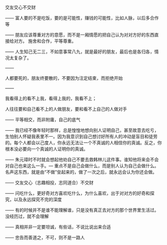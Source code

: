 交友交心不交财

——
富人要的不是吃饭，要的是可能性，赚钱的可能性，比如人脉，以后多合作等

——
朋友应该尊重对方的意愿，而不是一厢情愿的把自己认为对对方好的东西直接给对方。
施舍和合作，平等尊重。

——
人生知己无二三，不如意事常八九，就是最好的朋友，最后也是各归各，情况太复杂了。

——

人都要死的，朋友终要散的，不要因为注定结束，而拒绝开始

——

我看得上的看不上我，看得上我的，我看不上；

人往往要和自己看不上的人做朋友，要和看不上自己的人做对手

——
平等相交，而非附庸，自己的底气

——
我已经不像年轻时那样，总是惶惶地想向别人证明自己，甚至故意去吃亏，生怕别人怀疑我表里不一。因为我意识到自己想讨好所有人的冲动是盲目和徒劳的。每个人都会以己度人，你永远无法让一个不真诚的人相信你的真诚。反之，你根本没必要向一个真诚的人证明你的真诚。

——
朱元璋时不时就会想起他劝自己不要去救韩林儿这件事。谁知他将来会不会对自己也来这么一手。— 重点不是自己会做什么，而是别人认为自己会做什么。名声这东西，就是由“不做”垒起来的，做了一次之后，就永远会认为你还会做。

——
交友交心（志趣相投，志同道合）不交财

——
问吃什么，更好奇对方喜欢吃什么，为什么喜欢，出于对对方的好奇和探究，以及永远探究不完的深度

——
有的时候并不是谁不能理解谁，只是没有真正去对方的那个世界里生活过。
没经历过，就不会理解

——
真相并非一定要坦诚，有些话，不说比说出来合适

——
忠告而善道之，不可，则不是一路人
